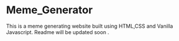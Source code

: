 # Meme_Generator
This is a meme generating website built using HTML,CSS and Vanilla Javascript.
 Readme will be updated soon .